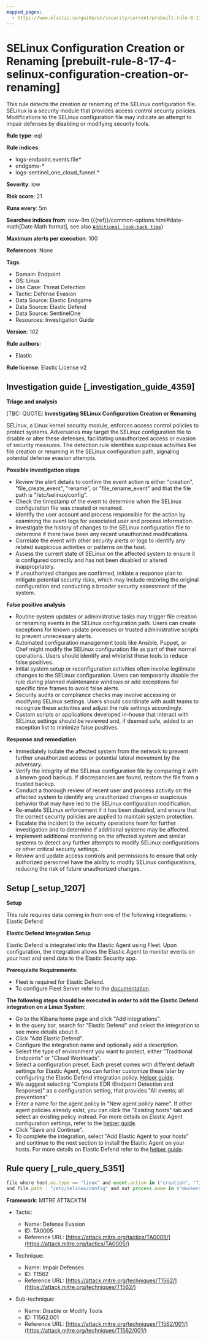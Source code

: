 ```yaml
---
mapped_pages:
  - https://www.elastic.co/guide/en/security/current/prebuilt-rule-8-17-4-selinux-configuration-creation-or-renaming.html
---
```


# SELinux Configuration Creation or Renaming [prebuilt-rule-8-17-4-selinux-configuration-creation-or-renaming]

This rule detects the creation or renaming of the SELinux configuration file. SELinux is a security module that provides access control security policies. Modifications to the SELinux configuration file may indicate an attempt to impair defenses by disabling or modifying security tools.

**Rule type**: eql

**Rule indices**:

* logs-endpoint.events.file*
* endgame-*
* logs-sentinel_one_cloud_funnel.*

**Severity**: low

**Risk score**: 21

**Runs every**: 5m

**Searches indices from**: now-9m ({{ref}}/common-options.html#date-math[Date Math format], see also [`Additional look-back time`](docs-content://solutions/security/detect-and-alert/create-detection-rule.md#rule-schedule))

**Maximum alerts per execution**: 100

**References**: None

**Tags**:

* Domain: Endpoint
* OS: Linux
* Use Case: Threat Detection
* Tactic: Defense Evasion
* Data Source: Elastic Endgame
* Data Source: Elastic Defend
* Data Source: SentinelOne
* Resources: Investigation Guide

**Version**: 102

**Rule authors**:

* Elastic

**Rule license**: Elastic License v2

## Investigation guide [_investigation_guide_4359]

**Triage and analysis**

[TBC: QUOTE]
**Investigating SELinux Configuration Creation or Renaming**

SELinux, a Linux kernel security module, enforces access control policies to protect systems. Adversaries may target the SELinux configuration file to disable or alter these defenses, facilitating unauthorized access or evasion of security measures. The detection rule identifies suspicious activities like file creation or renaming in the SELinux configuration path, signaling potential defense evasion attempts.

**Possible investigation steps**

* Review the alert details to confirm the event action is either "creation", "file_create_event", "rename", or "file_rename_event" and that the file path is "/etc/selinux/config".
* Check the timestamp of the event to determine when the SELinux configuration file was created or renamed.
* Identify the user account and process responsible for the action by examining the event logs for associated user and process information.
* Investigate the history of changes to the SELinux configuration file to determine if there have been any recent unauthorized modifications.
* Correlate the event with other security alerts or logs to identify any related suspicious activities or patterns on the host.
* Assess the current state of SELinux on the affected system to ensure it is configured correctly and has not been disabled or altered inappropriately.
* If unauthorized changes are confirmed, initiate a response plan to mitigate potential security risks, which may include restoring the original configuration and conducting a broader security assessment of the system.

**False positive analysis**

* Routine system updates or administrative tasks may trigger file creation or renaming events in the SELinux configuration path. Users can create exceptions for known update processes or trusted administrative scripts to prevent unnecessary alerts.
* Automated configuration management tools like Ansible, Puppet, or Chef might modify the SELinux configuration file as part of their normal operations. Users should identify and whitelist these tools to reduce false positives.
* Initial system setup or reconfiguration activities often involve legitimate changes to the SELinux configuration. Users can temporarily disable the rule during planned maintenance windows or add exceptions for specific time frames to avoid false alerts.
* Security audits or compliance checks may involve accessing or modifying SELinux settings. Users should coordinate with audit teams to recognize these activities and adjust the rule settings accordingly.
* Custom scripts or applications developed in-house that interact with SELinux settings should be reviewed and, if deemed safe, added to an exception list to minimize false positives.

**Response and remediation**

* Immediately isolate the affected system from the network to prevent further unauthorized access or potential lateral movement by the adversary.
* Verify the integrity of the SELinux configuration file by comparing it with a known good backup. If discrepancies are found, restore the file from a trusted backup.
* Conduct a thorough review of recent user and process activity on the affected system to identify any unauthorized changes or suspicious behavior that may have led to the SELinux configuration modification.
* Re-enable SELinux enforcement if it has been disabled, and ensure that the correct security policies are applied to maintain system protection.
* Escalate the incident to the security operations team for further investigation and to determine if additional systems may be affected.
* Implement additional monitoring on the affected system and similar systems to detect any further attempts to modify SELinux configurations or other critical security settings.
* Review and update access controls and permissions to ensure that only authorized personnel have the ability to modify SELinux configurations, reducing the risk of future unauthorized changes.


## Setup [_setup_1207]

**Setup**

This rule requires data coming in from one of the following integrations: - Elastic Defend

**Elastic Defend Integration Setup**

Elastic Defend is integrated into the Elastic Agent using Fleet. Upon configuration, the integration allows the Elastic Agent to monitor events on your host and send data to the Elastic Security app.

**Prerequisite Requirements:**

* Fleet is required for Elastic Defend.
* To configure Fleet Server refer to the [documentation](docs-content://reference/ingestion-tools/fleet/fleet-server.md).

**The following steps should be executed in order to add the Elastic Defend integration on a Linux System:**

* Go to the Kibana home page and click "Add integrations".
* In the query bar, search for "Elastic Defend" and select the integration to see more details about it.
* Click "Add Elastic Defend".
* Configure the integration name and optionally add a description.
* Select the type of environment you want to protect, either "Traditional Endpoints" or "Cloud Workloads".
* Select a configuration preset. Each preset comes with different default settings for Elastic Agent, you can further customize these later by configuring the Elastic Defend integration policy. [Helper guide](docs-content://solutions/security/configure-elastic-defend/configure-an-integration-policy-for-elastic-defend.md).
* We suggest selecting "Complete EDR (Endpoint Detection and Response)" as a configuration setting, that provides "All events; all preventions"
* Enter a name for the agent policy in "New agent policy name". If other agent policies already exist, you can click the "Existing hosts" tab and select an existing policy instead. For more details on Elastic Agent configuration settings, refer to the [helper guide](docs-content://reference/ingestion-tools/fleet/agent-policy.md).
* Click "Save and Continue".
* To complete the integration, select "Add Elastic Agent to your hosts" and continue to the next section to install the Elastic Agent on your hosts. For more details on Elastic Defend refer to the [helper guide](docs-content://solutions/security/configure-elastic-defend/install-elastic-defend.md).


## Rule query [_rule_query_5351]

```js
file where host.os.type == "linux" and event.action in ("creation", "file_create_event", "rename", "file_rename_event")
and file.path : "/etc/selinux/config" and not process.name in ("dockerd", "platform-python")
```

**Framework**: MITRE ATT&CKTM

* Tactic:

    * Name: Defense Evasion
    * ID: TA0005
    * Reference URL: [https://attack.mitre.org/tactics/TA0005/](https://attack.mitre.org/tactics/TA0005/)

* Technique:

    * Name: Impair Defenses
    * ID: T1562
    * Reference URL: [https://attack.mitre.org/techniques/T1562/](https://attack.mitre.org/techniques/T1562/)

* Sub-technique:

    * Name: Disable or Modify Tools
    * ID: T1562.001
    * Reference URL: [https://attack.mitre.org/techniques/T1562/001/](https://attack.mitre.org/techniques/T1562/001/)



